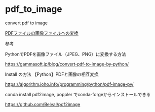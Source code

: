 # pdf_to_image
convert pdf to image


[PDFファイルの画像ファイルへの変換](https://qiita.com/Gyutan/items/5e62420cc8f6bb106bed)

参考

PythonでPDFを画像ファイル（JPEG、PNG）に変換する方法

https://gammasoft.jp/blog/convert-pdf-to-image-by-python/

Install の方法
【Python】PDFと画像の相互変換

https://algorithm.joho.info/programming/python/pdf-image-py/

conda install pdf2image, poppler 
でconda-forgeからインストールできる

https://github.com/Belval/pdf2image

